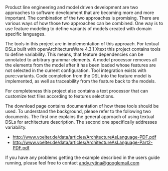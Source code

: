 Product line engineering and model driven development are two approaches to software development that are becoming more and more important. The combination of the two approaches is promising. There are various ways of how those two approaches can be combined. One way is to use feature modeling to define variants of models created with domain specific languages.

The tools in this project are in implementation of this approach. For textual DSLs built with openArchitectureWare 4.3.1 Xtext this project contains tools to define variability. This means, that feature dependencies can be annotated to arbitrary grammar elements. A model processor removes all the elements from the model after it has been loaded whose features are not selected in the current configuration. Tool integration exists with pure::variants. Code completion from the DSL into the feature model is implemented, as well as traceability from the feature back to the models.

For completeness this project also contains a text processor that can customize text files according to features selections.

The download page contains documentation of how these tools should be used. To understand the background, please refer to the following two documents. The first one explains the general approach of using textual DSLs for architecture description. The second one specifically addresses variability.

  * http://www.voelter.de/data/articles/ArchitectureAsLanguage-PDF.pdf
  * http://www.voelter.de/data/articles/ArchitectureAsLanguage-Part2-PDF.pdf

If you have any problems getting the example described in the users guide running, please feel free to contact andy.rytina@googlemail.com